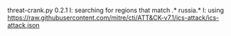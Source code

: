 threat-crank.py 0.2.1
I: searching for regions that match .* russia.*
I: using https://raw.githubusercontent.com/mitre/cti/ATT&CK-v7.1/ics-attack/ics-attack.json
